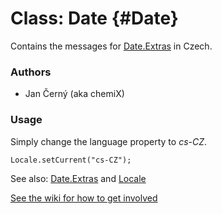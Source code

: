 Class: Date {#Date}
=====================================

Contains the messages for [Date.Extras][] in Czech.

### Authors

* Jan Černý (aka chemiX)

### Usage

Simply change the language property to *cs-CZ*.

	Locale.setCurrent("cs-CZ");

See also: [Date.Extras][] and [Locale][]

[See the wiki for how to get involved](http://wiki.github.com/mootools/mootools-more)

[Locale]: /more/Locale/Locale 
[Date.Extras]: /more/Types/Date.Extras
